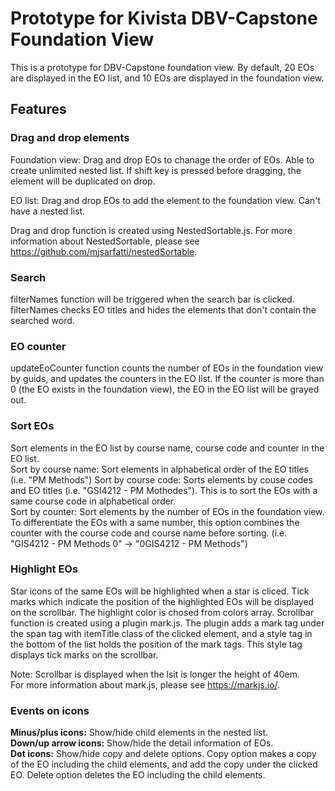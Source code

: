 # Prototype for Kivista DBV-Capstone Foundation View

This is a prototype for DBV-Capstone foundation view. By default, 20 EOs are displayed in the EO list, and 10 EOs are displayed in the foundation view.


## Features

### Drag and drop elements
Foundation view:
Drag and drop EOs to chanage the order of EOs. Able to create unlimited nested list. If shift key is pressed before dragging, the element will be duplicated on drop.

EO list:
Drag and drop EOs to add the element to the foundation view. Can't have a nested list.

Drag and drop function is created using NestedSortable.js. For more information about NestedSortable, please see https://github.com/mjsarfatti/nestedSortable.

### Search
filterNames function will be triggered when the search bar is clicked. filterNames checks EO titles and hides the elements that don't contain the searched word.

### EO counter
updateEoCounter function counts the number of EOs in the foundation view by guids, and updates the counters in the EO list. If the counter is more than 0 (the EO exists in the foundation view), the EO in the EO list will be grayed out.

### Sort EOs
Sort elements in the EO list by course name, course code and counter in the EO list.  
Sort by course name: Sort elements in alphabetical order of the EO titles (i.e. "PM Methods")
Sort by course code: Sorts elements by couse codes and EO titles (i.e. "GSI4212 - PM Mothodes"). This is to sort the EOs with a same course code in alphabetical order.  
Sort by counter: Sort elements by the number of EOs in the foundation view. To differentiate the EOs with a same number, this option combines the counter with the course code and course name before sorting. (i.e. "GIS4212 - PM Methods 0" -> "0GIS4212 - PM Methods")

### Highlight EOs
Star icons of the same EOs will be highlighted when a star is cliced. Tick marks which indicate the position of the highlighted EOs will be displayed on the scrollbar. The highlight color is chosed from colors array. Scrollbar function is created using a plugin mark.js. The plugin adds a mark tag under the span tag with itemTitle class of the clicked element, and a style tag in the bottom of the list holds the position of the mark tags. This style tag displays tick marks on the scrollbar.

Note: Scrollbar is displayed when the lsit is longer the height of 40em.  
For more information about mark.js, please see https://markjs.io/. 

### Events on icons
**Minus/plus icons:** Show/hide child elements in the nested list.  
**Down/up arrow icons:** Show/hide the detail information of EOs.  
**Dot icons:** Show/hide copy and delete options. Copy option makes a copy of the EO including the child elements, and add the copy under the clicked EO. Delete option deletes the EO including the child elements.

